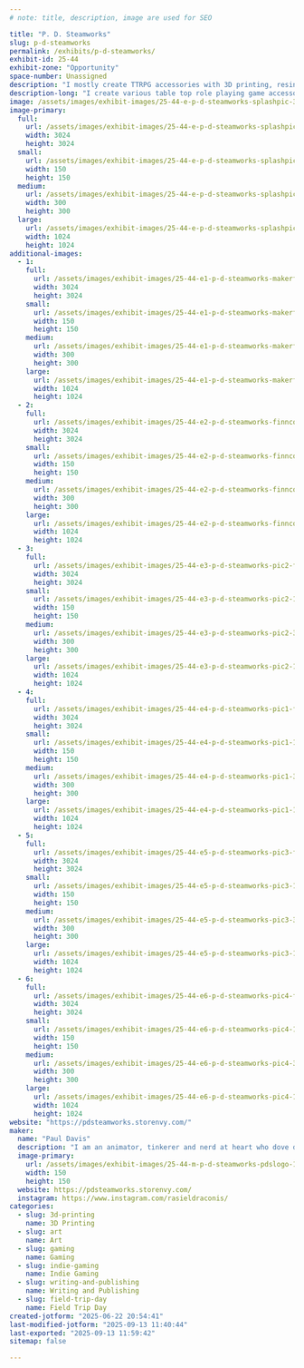 ```yaml
---
# note: title, description, image are used for SEO

title: "P. D. Steamworks"
slug: p-d-steamworks
permalink: /exhibits/p-d-steamworks/
exhibit-id: 25-44
exhibit-zone: "Opportunity"
space-number: Unassigned
description: "I mostly create TTRPG accessories with 3D printing, resin casting, and some hand book binding."
description-long: "I create various table top role playing game accessories from 3D printed dice boxes, a fusion of dice box and dice tower I call a Tower Vault to hand casting resin dice, and have recently started making miniature modules and books for game masters and players to add to their own games or (eventually) run a full adventure with."
image: /assets/images/exhibit-images/25-44-e-p-d-steamworks-splashpic-300x300.jpg
image-primary: 
  full:
    url: /assets/images/exhibit-images/25-44-e-p-d-steamworks-splashpic-full.jpg
    width: 3024
    height: 3024
  small:
    url: /assets/images/exhibit-images/25-44-e-p-d-steamworks-splashpic-150x150.jpg
    width: 150
    height: 150
  medium:
    url: /assets/images/exhibit-images/25-44-e-p-d-steamworks-splashpic-300x300.jpg
    width: 300
    height: 300
  large:
    url: /assets/images/exhibit-images/25-44-e-p-d-steamworks-splashpic-1024x1024.jpg
    width: 1024
    height: 1024
additional-images: 
  - 1:
    full:
      url: /assets/images/exhibit-images/25-44-e1-p-d-steamworks-makerfairorlando2024-full.jpg
      width: 3024
      height: 3024
    small:
      url: /assets/images/exhibit-images/25-44-e1-p-d-steamworks-makerfairorlando2024-150x150.jpg
      width: 150
      height: 150
    medium:
      url: /assets/images/exhibit-images/25-44-e1-p-d-steamworks-makerfairorlando2024-300x300.jpg
      width: 300
      height: 300
    large:
      url: /assets/images/exhibit-images/25-44-e1-p-d-steamworks-makerfairorlando2024-1024x1024.jpg
      width: 1024
      height: 1024
  - 2:
    full:
      url: /assets/images/exhibit-images/25-44-e2-p-d-steamworks-finnconmdc2025-3064-full.jpg
      width: 3024
      height: 3024
    small:
      url: /assets/images/exhibit-images/25-44-e2-p-d-steamworks-finnconmdc2025-3064-150x150.jpg
      width: 150
      height: 150
    medium:
      url: /assets/images/exhibit-images/25-44-e2-p-d-steamworks-finnconmdc2025-3064-300x300.jpg
      width: 300
      height: 300
    large:
      url: /assets/images/exhibit-images/25-44-e2-p-d-steamworks-finnconmdc2025-3064-1024x1024.jpg
      width: 1024
      height: 1024
  - 3:
    full:
      url: /assets/images/exhibit-images/25-44-e3-p-d-steamworks-pic2-full.jpg
      width: 3024
      height: 3024
    small:
      url: /assets/images/exhibit-images/25-44-e3-p-d-steamworks-pic2-150x150.jpg
      width: 150
      height: 150
    medium:
      url: /assets/images/exhibit-images/25-44-e3-p-d-steamworks-pic2-300x300.jpg
      width: 300
      height: 300
    large:
      url: /assets/images/exhibit-images/25-44-e3-p-d-steamworks-pic2-1024x1024.jpg
      width: 1024
      height: 1024
  - 4:
    full:
      url: /assets/images/exhibit-images/25-44-e4-p-d-steamworks-pic1-full.jpg
      width: 3024
      height: 3024
    small:
      url: /assets/images/exhibit-images/25-44-e4-p-d-steamworks-pic1-150x150.jpg
      width: 150
      height: 150
    medium:
      url: /assets/images/exhibit-images/25-44-e4-p-d-steamworks-pic1-300x300.jpg
      width: 300
      height: 300
    large:
      url: /assets/images/exhibit-images/25-44-e4-p-d-steamworks-pic1-1024x1024.jpg
      width: 1024
      height: 1024
  - 5:
    full:
      url: /assets/images/exhibit-images/25-44-e5-p-d-steamworks-pic3-full.jpg
      width: 3024
      height: 3024
    small:
      url: /assets/images/exhibit-images/25-44-e5-p-d-steamworks-pic3-150x150.jpg
      width: 150
      height: 150
    medium:
      url: /assets/images/exhibit-images/25-44-e5-p-d-steamworks-pic3-300x300.jpg
      width: 300
      height: 300
    large:
      url: /assets/images/exhibit-images/25-44-e5-p-d-steamworks-pic3-1024x1024.jpg
      width: 1024
      height: 1024
  - 6:
    full:
      url: /assets/images/exhibit-images/25-44-e6-p-d-steamworks-pic4-full.jpg
      width: 3024
      height: 3024
    small:
      url: /assets/images/exhibit-images/25-44-e6-p-d-steamworks-pic4-150x150.jpg
      width: 150
      height: 150
    medium:
      url: /assets/images/exhibit-images/25-44-e6-p-d-steamworks-pic4-300x300.jpg
      width: 300
      height: 300
    large:
      url: /assets/images/exhibit-images/25-44-e6-p-d-steamworks-pic4-1024x1024.jpg
      width: 1024
      height: 1024
website: "https://pdsteamworks.storenvy.com/"
maker: 
  name: "Paul Davis"
  description: "I am an animator, tinkerer and nerd at heart who dove deep into trpgs. Got into 3d printing a good few years ago now and have been fusing my love of various media, 3d printing, tinkering, and ttrpg accessories."
  image-primary:
    url: /assets/images/exhibit-images/25-44-m-p-d-steamworks-pdslogo-150x150.png
    width: 150
    height: 150
  website: https://pdsteamworks.storenvy.com/
  instagram: https://www.instagram.com/rasieldraconis/
categories: 
  - slug: 3d-printing
    name: 3D Printing
  - slug: art
    name: Art
  - slug: gaming
    name: Gaming
  - slug: indie-gaming
    name: Indie Gaming
  - slug: writing-and-publishing
    name: Writing and Publishing
  - slug: field-trip-day
    name: Field Trip Day
created-jotform: "2025-06-22 20:54:41"
last-modified-jotform: "2025-09-13 11:40:44"
last-exported: "2025-09-13 11:59:42"
sitemap: false

---
```

